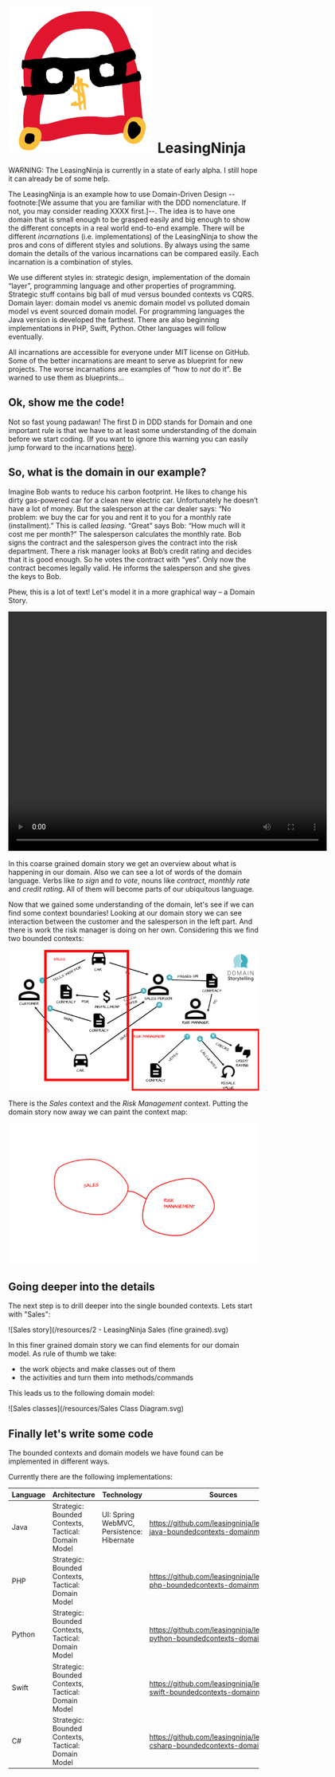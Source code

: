 # ![logo](resources/leasingninja.png) LeasingNinja

WARNING: The LeasingNinja is currently in a state of early alpha. 
I still hope it can already be of some help.

The LeasingNinja is an example how to use Domain-Driven Design --footnote:[We assume that you are familiar with the DDD nomenclature. If not, you may consider reading XXXX first.]--. The idea is to have one domain that is small enough to be grasped easily and big enough to show the different concepts in a real world end-to-end example. There will be different _incarnations_ (i.e. implementations) of the LeasingNinja to show the pros and cons of different styles and solutions. By always using the same domain the details of the various incarnations can be compared easily. Each incarnation is a combination of styles.

We use different styles in: strategic design, implementation of the domain “layer”, programming language and other properties of programming.
Strategic stuff contains big ball of mud versus bounded contexts vs CQRS.
Domain layer: domain model vs anemic domain model vs polluted domain model vs event sourced domain model.
For programming languages the Java version is developed the farthest.
There are also beginning implementations in PHP, Swift, Python.
Other languages will follow eventually.

All incarnations are accessible for everyone under MIT license on GitHub. Some of the better incarnations are meant to serve as blueprint for new projects. The worse incarnations are examples of “how to _not_ do it”. Be warned to use them as blueprints...

## Ok, show me the code!
Not so fast young padawan! The first D in DDD stands for Domain and one important rule is that we have to at least some understanding of the domain before we start coding. (If you want to ignore this warning you can easily jump forward to the incarnations [here](https://www.github.com/leasingninja)).

## So, what is the domain in our example?
Imagine Bob wants to reduce his carbon footprint. He likes to change his dirty gas-powered car for a clean new electric car. Unfortunately he doesn’t have a lot of money. But the salesperson at the car dealer says: “No problem: we buy the car for you and rent it to you for a monthly rate (installment).” This is called _leasing_. “Great” says Bob: “How much will it cost me per month?” The salesperson calculates the monthly rate. Bob signs the contract and the salesperson gives the contract into the risk department. There a risk manager looks at Bob’s credit rating and decides that it is good enough. So he votes the contract with “yes”. Only now the contract becomes legally valid. He informs the salesperson and she gives the keys to Bob.

Phew, this is a lot of text!
Let's model it in a more graphical way – a Domain Story.

<video width="640" height="480" preload autoplay loop>
  <source src="domainstory-leasingninja.mp4" type="video/mp4">
<p>Your browser does not support the video tag and cannot show the domain story.</p>
</video>

In this coarse grained domain story we get an overview about what is happening in our domain.
Also we can see a lot of words of the domain language.
Verbs like _to sign_ and _to vote_, nouns like _contract_, _monthly rate_ and _credit rating_.
All of them will become parts of our ubiquitous language.

Now that we gained some understanding of the domain, let's see if we can find some context boundaries!
Looking at our domain story we can see interaction between the customer and the salesperson in the left part.
And there is work the risk manager is doing on her own.
Considering this we find two bounded contexts:

![The leasing domain with contexts](/domainstory-leasingninja-with-contexts.png)

There is the _Sales_ context and the _Risk Management_ context.
Putting the domain story now away we can paint the context map:

![Context map](/contextmap-leasingninja.png)



## Going deeper into the details
The next step is to drill deeper into the single bounded contexts.
Lets start with "Sales":

![Sales story](/resources/2 - LeasingNinja Sales (fine grained).svg)

In this finer grained domain story we can find elements for our domain model.
As rule of thumb we take:
* the work objects and make classes out of them
* the activities and turn them into methods/commands

This leads us to the following domain model:

![Sales classes](/resources/Sales Class Diagram.svg)


## Finally let's write some code
The bounded contexts and domain models we have found can be implemented in different ways.

Currently there are the following implementations:

| Language | Architecture                                        | Technology | Sources |
| -------- | --------------------------------------------------- | ---------- | ------- |
| Java     | Strategic: Bounded Contexts, Tactical: Domain Model | UI: Spring WebMVC, Persistence: Hibernate | <https://github.com/leasingninja/leasingninja-java-boundedcontexts-domainmodel> | 
| PHP      | Strategic: Bounded Contexts, Tactical: Domain Model | | <https://github.com/leasingninja/leasingninja-php-boundedcontexts-domainmodel> |
| Python   | Strategic: Bounded Contexts, Tactical: Domain Model | | <https://github.com/leasingninja/leasingninja-python-boundedcontexts-domainmodel> |
| Swift    | Strategic: Bounded Contexts, Tactical: Domain Model | | <https://github.com/leasingninja/leasingninja-swift-boundedcontexts-domainmodel> |
| C#       | Strategic: Bounded Contexts, Tactical: Domain Model | | <https://github.com/leasingninja/leasingninja-csharp-boundedcontexts-domainmodel> |
